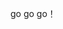 go go go！

<!---
2953667569qq/2953667569qq is a ✨ special ✨ repository because its `README.md` (this file) appears on your GitHub profile.
You can click the Preview link to take a look at your changes.
--->
